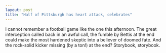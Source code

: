 ```yaml
---
layout: post
title: "Half of Pittsburgh has heart attack, celebrates"
---
```




I cannot remember a football game like the one this afternoon. The great interception called back in an awful call, the fumble by Bettis at the end could make the most hardened skeptic into a believer of doomed fate. And the rock-solid kicker missing (by a ton!) at the end? Storybook, storybook.


